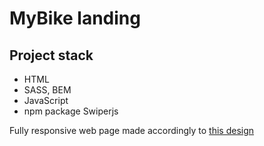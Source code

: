 # MyBike landing

<h2>Project stack</h2>

 - HTML
 - SASS, BEM
 - JavaScript
 - npm package Swiperjs

Fully responsive web page made accordingly to [this design](https://www.figma.com/file/NZQAIydtHo5QkINyGLHNcq/BIKE-New-Version?node-id=0%3A1)
    
    
